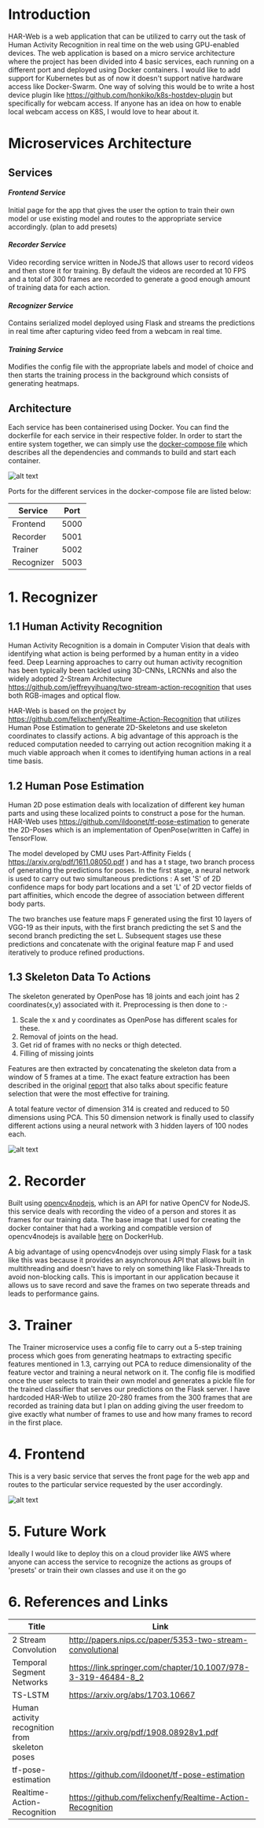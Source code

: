 # Introduction 
HAR-Web is a web application that can be utilized to carry out the task of Human Activity Recognition in real time on the web using GPU-enabled devices. The web application is based on a micro service architecture where the project has been divided into 4 basic services, each running on a different port and deployed using Docker containers. I would like to add support for Kubernetes but as of now it doesn't support native hardware access like Docker-Swarm. One way of solving this would be to write a host device plugin like https://github.com/honkiko/k8s-hostdev-plugin but specifically for webcam access. If anyone has an idea on how to enable local webcam access on K8S, I would love to hear about it. 


# Microservices Architecture

## Services

#### *Frontend Service* 
Initial page for the app that gives the user the option to train their own model or use existing model and routes to the appropriate service accordingly. (plan to add presets) 

#### *Recorder Service* 
Video recording service written in NodeJS that allows user to record videos and then store it for training. By default the videos are recorded at 10 FPS and a total of 300 frames are recorded to generate a good enough amount of training data for each action. 

#### *Recognizer Service* 
Contains serialized model deployed using Flask and streams the predictions in real time after capturing video feed from a webcam in real time.

#### *Training Service*
Modifies the config file with the appropriate labels and model of choice and then starts the training process in the background which consists of generating heatmaps. 

## Architecture

Each service has been containerised using Docker. You can find the dockerfile for each service in their respective folder. In order to start the entire system together, we can simply use the [docker-compose file](https://github.com/ChetanTayal138/HAR-Web/blob/master/docker-compose.yml) which describes all the dependencies and commands to build and start each container.  


![alt text](https://github.com/ChetanTayal138/HAR-Web/blob/master/Frontend/assets/rsz_1archi.png)


Ports for the different services in the docker-compose file are listed below:  

| Service | Port |
| ------- | ---- | 
| Frontend | 5000 |
| Recorder | 5001|
| Trainer  | 5002 |
| Recognizer | 5003 |



# 1. Recognizer 

## 1.1 Human Activity Recognition

Human Activity Recognition is a domain in Computer Vision that deals with identifying what action is being performed by a human entity in a video feed. 
Deep Learning approaches to carry out human activity recognition has been typically been tackled using 3D-CNNs, LRCNNs and also the widely adopted 2-Stream Architecture https://github.com/jeffreyyihuang/two-stream-action-recognition that uses both RGB-images and optical flow. 

HAR-Web is based on the project by https://github.com/felixchenfy/Realtime-Action-Recognition that utilizes Human Pose Estimation to generate 2D-Skeletons and use skeleton coordinates to classify actions. A big advantage of this approach is the reduced computation needed to carrying out action recognition making it a much viable approach when it comes to identifying human actions in a real time basis.


## 1.2 Human Pose Estimation 

Human 2D pose estimation deals with localization of different key human parts and using these localized points to construct a pose for the human. HAR-Web uses https://github.com/ildoonet/tf-pose-estimation to generate the 2D-Poses which is 
an implementation of OpenPose(written in Caffe) in TensorFlow. 

The model developed by CMU uses Part-Affinity Fields ( https://arxiv.org/pdf/1611.08050.pdf ) and has a t stage, two branch process of generating the predictions for poses. In the first stage, a neural network is used to carry out two simultaneous predictions : A set 'S' of 2D confidence maps for body part locations and a set 'L' of 2D vector fields of part affinities, which encode the degree of association between different body parts. 

The two branches use feature maps F generated using the first 10 layers of VGG-19 as their inputs, with the first branch predicting the set S and the second branch predicting the set L. Subsequent stages use these predictions and concatenate with the original feature map F and used iteratively to produce refined productions. 

## 1.3 Skeleton Data To Actions

The skeleton generated by OpenPose has 18 joints and each joint has 2 coordinates(x,y) associated with it. Preprocessing is then done to :-
  1. Scale the x and y coordinates as OpenPose has different scales for these.
  2. Removal of joints on the head. 
  3. Get rid of frames with no necks or thigh detected.
  4. Filling of missing joints 
  
  Features are then extracted by concatenating the skeleton data from a window of 5 frames at a time. The exact feature extraction has been described in the original [report](https://github.com/felixchenfy/Data-Storage/blob/master/EECS-433-Pattern-Recognition/FeiyuChen_Report_EECS433.pdf) that also talks about specific feature selection that were the most effective for training. 

A total feature vector of dimension 314 is created and reduced to 50 dimensions using PCA. This 50 dimension network is finally used to classify different actions using a neural network with 3 hidden layers of 100 nodes each. 


![alt text](https://github.com/ChetanTayal138/HAR-Web/blob/master/Frontend/assets/rsz_image2.png)


# 2. Recorder  

Built using [opencv4nodejs](https://www.npmjs.com/package/opencv4nodejs), which is an API for native OpenCV for NodeJS.   this service deals with recording the video of a person and stores it as frames for our training data. The base image that I used for creating the docker container that had a working and compatible version of opencv4nodejs is available [here](https://hub.docker.com/layers/justadudewhohacks/opencv4nodejs-ci/3.4.6-contrib-node8/images/sha256-e591cbe4842e821d97accdf04d4e6723c04d0955a0893a2863cbdcee45fa74d1?context=explore) on DockerHub.

A big advantage of using opencv4nodejs over using simply Flask for a task like this was because it provides an asynchronous API that allows built in multithreading and doesn't have to rely on something like Flask-Threads to avoid non-blocking calls.
This is important in our application because it allows us to save record and save the frames on two seperate threads and leads to performance gains. 

# 3. Trainer 

The Trainer microservice uses a config file to carry out a 5-step training process which goes from generating heatmaps to extracting specific features mentioned in 1.3, carrying out PCA to reduce dimensionality of the feature vector and training a neural network on it. The config file is modified once the user selects to train their own model and generates a pickle file for the trained classifier that serves our predictions on the Flask server. 
I have hardcoded HAR-Web to utilize 20-280 frames from the 300 frames that are recorded as training data but I plan on adding giving the user freedom to give exactly what number of frames to use and how many frames to record in the first place. 


# 4. Frontend 

This is a very basic service that serves the front page for the web app and routes to the particular service requested by the user accordingly. 


![alt text](https://github.com/ChetanTayal138/HAR-Web/blob/master/Frontend/assets/rsz_recog.png)


# 5. Future Work 

Ideally I would like to deploy this on a cloud provider like AWS where anyone can access the service to recognize the actions as groups of 'presets' or train their own classes and use it on the go 

# 6. References and Links 

| Title | Link | 
| ------ | ----- |
| 2 Stream Convolution | http://papers.nips.cc/paper/5353-two-stream-convolutional | 
| Temporal Segment Networks | https://link.springer.com/chapter/10.1007/978-3-319-46484-8_2 |
| TS-LSTM  | https://arxiv.org/abs/1703.10667 | 
| Human activity recognition from skeleton poses  | https://arxiv.org/pdf/1908.08928v1.pdf |
| tf-pose-estimation | https://github.com/ildoonet/tf-pose-estimation | 
| Realtime-Action-Recognition | https://github.com/felixchenfy/Realtime-Action-Recognition | 


